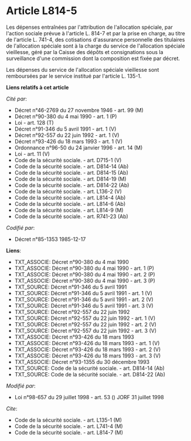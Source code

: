 # Article L814-5

Les dépenses entraînées par l'attribution de l'allocation spéciale, par l'action sociale prévue à l'article L. 814-7 et par
la prise en charge, au titre de l'article L. 741-4, des cotisations d'assurance personnelle des titulaires de l'allocation
spéciale sont à la charge du service de l'allocation spéciale vieillesse, géré par la Caisse des dépôts et consignations sous
la surveillance d'une commission dont la composition est fixée par décret.

Les dépenses du service de l'allocation spéciale vieillesse sont remboursées par le service institué par l'article L. 135-1.

**Liens relatifs à cet article**

_Cité par_:

  - Décret n°46-2769 du 27 novembre 1946 - art. 99 (M)
  - Décret n°90-380 du 4 mai 1990 - art. 1 (P)
  - Loi - art. 128 (T)
  - Décret n°91-346 du 5 avril 1991 - art. 1 (V)
  - Décret n°92-557 du 22 juin 1992 - art. 1 (V)
  - Décret n°93-426 du 18 mars 1993 - art. 1 (V)
  - Ordonnance n°96-50 du 24 janvier 1996 - art. 14 (M)
  - Loi - art. 11 (V)
  - Code de la sécurité sociale. - art. D715-1 (V)
  - Code de la sécurité sociale. - art. D814-14 (Ab)
  - Code de la sécurité sociale. - art. D814-15 (Ab)
  - Code de la sécurité sociale. - art. D814-19 (M)
  - Code de la sécurité sociale. - art. D814-22 (Ab)
  - Code de la sécurité sociale. - art. L136-2 (V)
  - Code de la sécurité sociale. - art. L814-4 (Ab)
  - Code de la sécurité sociale. - art. L814-6 (Ab)
  - Code de la sécurité sociale. - art. L814-9 (M)
  - Code de la sécurité sociale. - art. R741-23 (Ab)

_Codifié par_:

  - Décret n°85-1353 1985-12-17

**Liens**:

  - TXT_ASSOCIE: Décret n°90-380 du 4 mai 1990
  - TXT_ASSOCIE: Décret n°90-380 du 4 mai 1990 - art. 1 (P)
  - TXT_ASSOCIE: Décret n°90-380 du 4 mai 1990 - art. 2 (P)
  - TXT_ASSOCIE: Décret n°90-380 du 4 mai 1990 - art. 3 (P)
  - TXT_SOURCE: Décret n°91-346 du 5 avril 1991
  - TXT_SOURCE: Décret n°91-346 du 5 avril 1991 - art. 1 (V)
  - TXT_SOURCE: Décret n°91-346 du 5 avril 1991 - art. 2 (V)
  - TXT_SOURCE: Décret n°91-346 du 5 avril 1991 - art. 3 (V)
  - TXT_SOURCE: Décret n°92-557 du 22 juin 1992
  - TXT_SOURCE: Décret n°92-557 du 22 juin 1992 - art. 1 (V)
  - TXT_SOURCE: Décret n°92-557 du 22 juin 1992 - art. 2 (V)
  - TXT_SOURCE: Décret n°92-557 du 22 juin 1992 - art. 3 (V)
  - TXT_ASSOCIE: Décret n°93-426 du 18 mars 1993
  - TXT_ASSOCIE: Décret n°93-426 du 18 mars 1993 - art. 1 (V)
  - TXT_ASSOCIE: Décret n°93-426 du 18 mars 1993 - art. 2 (V)
  - TXT_ASSOCIE: Décret n°93-426 du 18 mars 1993 - art. 3 (V)
  - TXT_ASSOCIE: Décret n°93-1355 du 30 décembre 1993
  - TXT_SOURCE: Code de la sécurité sociale. - art. D814-14 (Ab)
  - TXT_SOURCE: Code de la sécurité sociale. - art. D814-22 (Ab)

_Modifié par_:

  - Loi n°98-657 du 29 juillet 1998 - art. 53 () JORF 31 juillet 1998

_Cite_:

  - Code de la sécurité sociale. - art. L135-1 (M)
  - Code de la sécurité sociale. - art. L741-4 (M)
  - Code de la sécurité sociale. - art. L814-7 (M)
